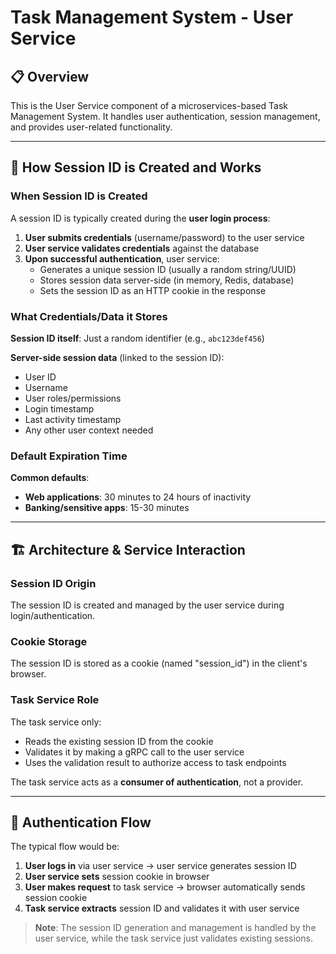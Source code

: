 
# Task Management System - User Service

## 📋 Overview

This is the User Service component of a microservices-based Task Management System. It handles user authentication, session management, and provides user-related functionality.

---

## 🔐 How Session ID is Created and Works

### When Session ID is Created

A session ID is typically created during the **user login process**:

1. **User submits credentials** (username/password) to the user service
2. **User service validates credentials** against the database  
3. **Upon successful authentication**, user service:
   - Generates a unique session ID (usually a random string/UUID)
   - Stores session data server-side (in memory, Redis, database)
   - Sets the session ID as an HTTP cookie in the response

### What Credentials/Data it Stores

**Session ID itself**: Just a random identifier (e.g., `abc123def456`)

**Server-side session data** (linked to the session ID):
- User ID
- Username  
- User roles/permissions
- Login timestamp
- Last activity timestamp
- Any other user context needed

### Default Expiration Time

**Common defaults**:
- **Web applications**: 30 minutes to 24 hours of inactivity
- **Banking/sensitive apps**: 15-30 minutes

---

## 🏗️ Architecture & Service Interaction

### **Session ID Origin**
The session ID is created and managed by the user service during login/authentication.

### **Cookie Storage** 
The session ID is stored as a cookie (named "session_id") in the client's browser.

### **Task Service Role**
The task service only:
- Reads the existing session ID from the cookie
- Validates it by making a gRPC call to the user service
- Uses the validation result to authorize access to task endpoints

The task service acts as a **consumer of authentication**, not a provider.

---

## 🔄 Authentication Flow

The typical flow would be:

1. **User logs in** via user service → user service generates session ID
2. **User service sets** session cookie in browser  
3. **User makes request** to task service → browser automatically sends session cookie
4. **Task service extracts** session ID and validates it with user service

> **Note**: The session ID generation and management is handled by the user service, while the task service just validates existing sessions.